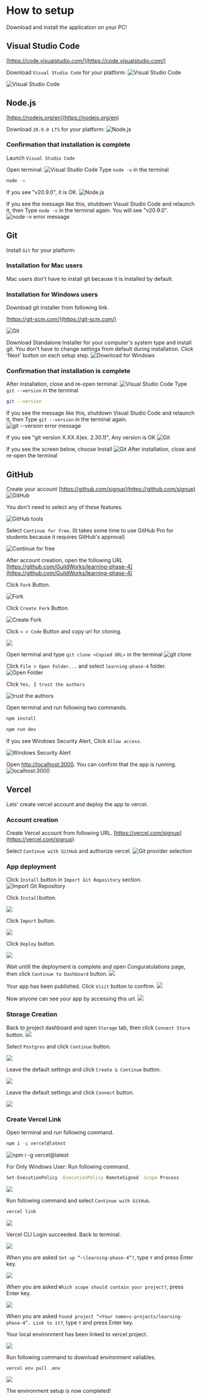 # How to setup

Download and install the application on your PC!

## Visual Studio Code

[https://code.visualstudio.com/](https://code.visualstudio.com/)

Download `Visual Studio Code` for your platform:
![Visual Studio Code](./images/1/1.png)

![Visual Studio Code](./images/1/2.png)

## Node.js

[https://nodejs.org/en](https://nodejs.org/en)

Download `20.9.0 LTS` for your platform:
![Node.js](./images/1/4.png)


<!-- ![](images/2023-11-17-07-11-52.png)
![](images/2023-11-17-07-12-35.png) -->

### Confirmation that installation is complete

Launch `Visual Studio Code`

Open terminal:
![Visual Studio Code](./images/1/3.png)
Type `node -v` in the terminal

```bash
node -v
```

If you see "v20.9.0", it is OK.
![Node.js](./images/1/5.png)

If you see the message like this, shutdown Visual Studio Code and relaunch it, then Type `node -v` in the terminal again. You will see  "v20.9.0".
![node -v error message](images/2023-11-17-07-16-12.png)

## Git

Install `Git` for your platform:

### Installation for Mac users
Mac users don't have to install git because it is installed by default.

### Installation for Windows users
Download git installer from following link.

[https://git-scm.com/](https://git-scm.com/)


![Git](images/2023-11-17-07-26-17.png)

Download Standalone Installer for your computer's system type and install git.
You don't have to change settings from default during installation. Click 'Next' button on each setup step.
![Download for Windows](images/2023-11-17-07-34-48.png)

<!-- ![](images/2023-11-17-07-38-27.png)
![](images/2023-11-17-07-39-19.png)
![](images/2023-11-17-07-39-43.png)
![](images/2023-11-17-07-40-40.png)
![](images/2023-11-17-07-40-54.png)
![](images/2023-11-17-07-41-23.png)
![](images/2023-11-17-07-42-37.png)
![](images/2023-11-17-07-42-58.png)
![](images/2023-11-17-07-43-20.png)
![](images/2023-11-17-07-43-34.png)
![](images/2023-11-17-07-45-34.png) -->

### Confirmation that installation is complete

After installation, close and re-open terminal:
![Visual Studio Code](./images/1/3.png)
Type `git --version` in the terminal

```bash
git --version
```

If you see the message like this, shutdown Visual Studio Code and relaunch it, then Type `git --version` in the terminal again.
![git --version error message](images/2023-11-17-07-47-26.png)

If you see "git version X.XX.X(ex. 2.30.1)", Any version is OK
![Git](./images/1/6.png)

If you see the screen below, choose Install
![Git](./images/1/7.png)
After installation, close and re-open the terminal

## GitHub

Create your account
[https://github.com/signup](https://github.com/signup)
![GitHub](./images/1/9.png)

<!-- ![GitHub Signup](images/2023-11-17-07-57-37.png) -->
<!-- ![Questions from GitHub](images/2023-11-17-07-58-59.png) -->

You don't need to select any of these features.

![GitHub tools](images/2023-11-17-08-02-10.png)

Select `Continue for free`. (It takes some time to use GitHub Pro for students because it requires GitHub's approval)

![Continue for free](images/2023-11-17-08-13-53.png)

After account creation, open the following URL
[https://github.com/GuildWorks/learning-phase-4](https://github.com/GuildWorks/learning-phase-4)

Click `Fork` Button.

![Fork](images/2023-11-17-07-53-05.png)

Click `Create Fork` Button.

![Create Fork](images/2023-11-17-08-25-16.png)

Click `< > Code` Button and copy url for cloning.
<!-- HTTPSのURLを使えばSSHキーの設定は必要なさそう -->
![](images/2023-11-17-08-27-02.png)

Open terminal and type `git clone <Copied URL>` in the terminal
![git clone](images/2023-11-17-08-37-07.png)

Click `File > Open Folder...` and select `learning-phase-4` folder.
![Open Folder](images/2023-11-17-08-40-25.png)
<!-- ![](images/2023-11-17-08-38-57.png) -->


Click `Yes, I trust the authors`

![trust the authors](images/2023-11-17-08-39-34.png)

Open terminal and run following two commands.
```bash
npm install
```

```bash
npm run dev
```

If you see Windows Security Alert, Click `Allow access`.

![Windows Security Alert](images/2023-11-17-08-48-59.png)

Open [http://localhost:3000](http://localhost:3000).
You can confirm that the app is running.
![localhost:3000](images/2023-11-17-08-53-44.png)


## Vercel
Lets' create vercel account and deploy the app to vercel.

### Account creation
Create Vercel account from following URL.
[https://vercel.com/signup](https://vercel.com/signup)

Select `Continue with GitHub` and authorize vercel.
![Git provider selection](images/2023-11-17-09-03-16.png)

### App deployment
Click `Install` button in `Import Git Repository` section.
![Import Git Repository](images/2023-11-17-09-10-23.png)

Click `Install`button.

![](images/2023-11-17-09-11-04.png)

Click `Import` button.

![](images/2023-11-17-09-11-40.png)

Click `Deploy` button.

![](images/2023-11-17-09-12-38.png)

Wait untill the deployment is complete and open Conguratulations page, then click `Continue to Dashboard` button.
![](images/2023-11-17-09-15-04.png)

Your app has been published. Click `Visit` button to confirm.
![](images/2023-11-17-09-19-10.png)

Now anyone can see your app by accessing this url.
![](images/2023-11-17-09-22-47.png)


### Storage Creation
<!-- 参考: https://vercel.com/guides/nextjs-prisma-postgres#step-2-set-up-your-vercel-postgres-database -->
Back to project dashboard and open `Storage` tab, then click `Connect Store` button.
![](images/2023-11-17-09-24-06.png)

Select `Postgres` and click `Continue` button.

![](images/2023-11-17-09-26-20.png)

Leave the default settings and click `Create & Continue` button.

![](images/2023-11-17-09-30-08.png)

Leave the default settings and click `Connect` button.

![](images/2023-11-17-09-31-54.png)

### Create Vercel Link

Open terminal and run following command.
```bash
npm i -g vercel@latest
```
![npm i -g vercel@latest](images/2023-11-17-09-38-36.png)

For Only Windows User: Run following command.
```bash
Set-ExecutionPolicy -ExecutionPolicy RemoteSigned -Scope Process
```
![](images/2023-11-17-09-49-46.png)
<!-- Windowsでスクリプトが実行できない時の参考: https://qiita.com/ponsuke0531/items/4629626a3e84bcd9398f -->

Run following command and select `Continue with GitHub`.
```bash
vercel link
```
![](images/2023-11-17-09-53-56.png)

Vercel CLI Login succeeded. Back to terminal.

![](images/2023-11-17-09-54-25.png)

When you are asked `Set up “~\learning-phase-4”?`, type `Y` and press Enter key.

![](images/2023-11-17-09-56-40.png)

When you are asked `Which scope should contain your project?`, press Enter key.

![](images/2023-11-17-09-56-58.png)

When you are asked `Found project “<Your name>s-projects/learning-phase-4”. Link to it?`, type `Y` and press Enter key.

Your local environment has been linked to vercel project.

![](images/2023-11-17-10-06-05.png)

Run following command to download environment valiables.
```bash
vercel env pull .env
```
![](images/2023-11-17-10-07-54.png)


The environment setup is now completed!

<!-- WANT: どこかでVS Codeの拡張を入れるのもやっておきたい
extensions.json に指定しているもの -->
